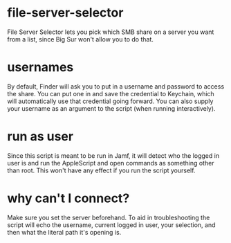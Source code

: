 # file-server-selector
File Server Selector lets you pick which SMB share on a server you want from a list, since Big Sur won't allow you to do that.
# usernames
By default, Finder will ask you to put in a username and password to access the share.  You can put one in and save the credential to Keychain, which will automatically use that credential going forward.  You can also supply your username as an argument to the script (when running interactively).
# run as user
Since this script is meant to be run in Jamf, it will detect who the logged in user is and run the AppleScript and open commands as something other than root.  This won't have any effect if you run the script yourself.
# why can't I connect?
Make sure you set the server beforehand.  To aid in troubleshooting the script will echo the username, current logged in user, your selection, and then what the literal path it's opening is.
